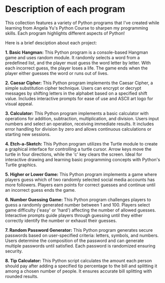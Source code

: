 # Description of each program

This collection features a variety of Python programs that I've created while learning from Angela Yu's Python Course to sharpen my programming skills. Each program highlights different aspects of Python!

Here is a brief desciption about each project:

**1. Basic Hangman:** This Python program is a console-based Hangman game and uses random module. It randomly selects a word from a predefined list, and the player must guess the word letter by letter. With each incorrect guess, the player loses a life. The game ends when the player either guesses the word or runs out of lives.

**2. Caesar Cipher:** This Python program implements the Caesar Cipher, a simple substitution cipher technique. Users can encrypt or decrypt messages by shifting letters in the alphabet based on a specified shift value. Includes interactive prompts for ease of use and ASCII art logo for visual appeal.

**3. Calculator:** This Python program implements a basic calculator with operations for addition, subtraction, multiplication, and division. Users input numbers and select an operation, receiving immediate results. It includes error handling for division by zero and allows continuous calculations or starting new sessions.

**4. Etch-a-Sketch:** This Python program utilizes the Turtle module to create a graphical interface for controlling a turtle cursor. Arrow keys move the turtle in four directions, while the 'c' key clears the screen. Ideal for interactive drawing and learning basic programming concepts with Python's Turtle graphics.

**5. Higher or Lower Game:** This Python program implements a game where players guess which of two randomly selected social media accounts has more followers. Players earn points for correct guesses and continue until an incorrect guess ends the game.

**6. Number Guessing Game:** This Python program challenges players to guess a randomly generated number between 1 and 100. Players select game difficulty ('easy' or 'hard') affecting the number of allowed guesses. Interactive prompts guide players through guessing until they either correctly identify the number or exhaust their guesses.

**7. Random Password Generator:** This Python program generates secure passwords based on user-specified criteria: letters, symbols, and numbers. Users determine the composition of the password and can generate multiple passwords until satisfied. Each password is randomized ensuring security.

**8. Tip Calculator:** This Python script calculates the amount each person should pay after adding a specified tip percentage to the bill and splitting it among a chosen number of people. It ensures accurate bill splitting with rounded results.




